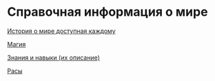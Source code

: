 # Справочная информация о мире

[История о мире доступная каждому](%D0%A1%D0%BF%D1%80%D0%B0%D0%B2%D0%BE%D1%87%D0%BD%D0%B0%D1%8F%20%D0%B8%D0%BD%D1%84%D0%BE%D1%80%D0%BC%D0%B0%D1%86%D0%B8%D1%8F%20%D0%BE%20%D0%BC%D0%B8%D1%80%D0%B5%208647c2432bb146a29167f18e9b9005e9/%D0%98%D1%81%D1%82%D0%BE%D1%80%D0%B8%D1%8F%20%D0%BE%20%D0%BC%D0%B8%D1%80%D0%B5%20%D0%B4%D0%BE%D1%81%D1%82%D1%83%D0%BF%D0%BD%D0%B0%D1%8F%20%D0%BA%D0%B0%D0%B6%D0%B4%D0%BE%D0%BC%D1%83%20094493f85adf4189b95e8512ab061328.md)

[Магия](%D0%A1%D0%BF%D1%80%D0%B0%D0%B2%D0%BE%D1%87%D0%BD%D0%B0%D1%8F%20%D0%B8%D0%BD%D1%84%D0%BE%D1%80%D0%BC%D0%B0%D1%86%D0%B8%D1%8F%20%D0%BE%20%D0%BC%D0%B8%D1%80%D0%B5%208647c2432bb146a29167f18e9b9005e9/%D0%9C%D0%B0%D0%B3%D0%B8%D1%8F%20580118fc276347329b88259dc697cee7.md)

[Знания и навыки (их описание) ](%D0%A1%D0%BF%D1%80%D0%B0%D0%B2%D0%BE%D1%87%D0%BD%D0%B0%D1%8F%20%D0%B8%D0%BD%D1%84%D0%BE%D1%80%D0%BC%D0%B0%D1%86%D0%B8%D1%8F%20%D0%BE%20%D0%BC%D0%B8%D1%80%D0%B5%208647c2432bb146a29167f18e9b9005e9/%D0%97%D0%BD%D0%B0%D0%BD%D0%B8%D1%8F%20%D0%B8%20%D0%BD%D0%B0%D0%B2%D1%8B%D0%BA%D0%B8%20(%D0%B8%D1%85%20%D0%BE%D0%BF%D0%B8%D1%81%D0%B0%D0%BD%D0%B8%D0%B5)%20f3ed5c9307124b0fb5bb71b41f99a223.md)

[Расы](%D0%A1%D0%BF%D1%80%D0%B0%D0%B2%D0%BE%D1%87%D0%BD%D0%B0%D1%8F%20%D0%B8%D0%BD%D1%84%D0%BE%D1%80%D0%BC%D0%B0%D1%86%D0%B8%D1%8F%20%D0%BE%20%D0%BC%D0%B8%D1%80%D0%B5%208647c2432bb146a29167f18e9b9005e9/%D0%A0%D0%B0%D1%81%D1%8B%204c35de3d17ac495dadcb89e8541b4094.md)